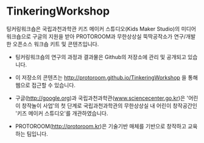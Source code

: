 # TinkeringWorkshop
팅커링워크숍은 국립과천과학관 키즈 메이커 스튜디오(Kids Maker Studio)의 미디어 워크숍으로 구글의 지원을 받아 PROTOROOM과
무한상상실 뚝딱공작소가 연구/개발한 오픈소스 워크숍 키트 및 콘텐츠입니다.

 * 팅커링워크숍의 연구의 과정과 결과물은 Github의 저장소에 관리 및 공개되고 있습니다. 
 * 이 저장소의 콘텐츠는 http://protoroom.github.io/TinkeringWorkshop 을 통해 웹으로 접근할 수 있습니다.

 * 구글(http://google.org)과 국립과천과학관(www.sciencecenter.go.kr)은 '어린이 창작놀이 사업'의 첫 단계로 국립과천과학관의 무한상상실 내 어린이 창작공간인 '키즈 메이커 스튜디오'를 개관하였습니다.
 * PROTOROOM(http://protoroom.kr)은 기술기반 매체를 기반으로 창작하고 교육하는 팀입니다.
